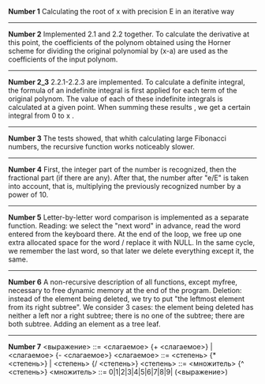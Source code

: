 **Number 1**
Сalculating the root of x with precision E in an iterative way

---

**Number 2**
Implemented 2.1 and 2.2 together. To calculate the derivative at this point,
the coefficients of the polynom obtained using the Horner scheme for dividing the original polynomial by (x-a)
are used as the coefficients of the input polynom.

---

**Number 2_3**
2.2.1-2.2.3 are implemented. To calculate a definite integral, the formula
of an indefinite integral is first applied for each term of the original polynom. 
The value of each of these indefinite integrals is calculated at a given point. 
When summing these results , we get a certain integral from 0 to x .

---

**Number 3**
The tests showed, that whith calculating large Fibonacci numbers,
the recursive function works noticeably slower.

---

**Number 4**
First, the integer part of the number is recognized, then the fractional part (if there are any). 
After that, the number after "e/E" is taken into account, that is, multiplying the previously recognized number by a power of 10.

---

**Number 5**
Letter-by-letter word comparison is implemented as a separate function.
Reading: we select the "next word" in advance, read the word entered from the keyboard there. 
At the end of the loop, we free up one extra allocated space for the word / replace it with NULL. 
In the same cycle, we remember the last word, so that later we delete everything except it, the same.

---

**Number 6**
A non-recursive description of all functions, except myfree, necessary to free dynamic memory at the end of the program.
Deletion: instead of the element being deleted, we try to put "the leftmost element from its right subtree". 
We consider 3 cases: the element being deleted has neither a left nor a right subtree; there is no one of the subtree;
there are both subtree. Adding an element as a tree leaf.

---

**Number 7**
<выражение> ::= <слагаемое> {+ <слагаемое>} | <слагаемое> {- <слагаемое>}
<слагаемое> ::= <степень> {* <степень>} | <степень> {/ <степень>}
<степень> ::= <множитель> {^ <степень>}
<множитель> ::= 0|1|2|3|4|5|6|7|8|9| (<выражение>)